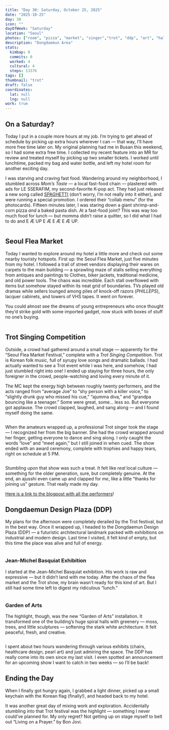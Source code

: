 ```yaml
---
title: "Day 30: Saturday, October 25, 2025"
date: "2025-10-25"
day: 30
icon: ""
dayOfWeek: "Saturday"
location: "Seoul"
photos: ["room", "pizza", "market", "singer","trot", "ddp", "art", "hall", "stairs"]
description: "Dongdaemun Area"
stats:
  kimbap: 0
  commits: 0
  worked: 4
  cultural: 4
  steps: 13376
tags: []
thumbnail: "trot"
draft: false
coordinates:
  lat: null
  lng: null
work: true
---
```


## On a Saturday?

Today I put in a couple more hours at my job. I’m trying to get ahead of schedule by picking up extra hours wherever I can — that way, I’ll have more free time later on. My original planning had me in Busan this weekend, so I had some extra free time. I collected my recent feature into an MR for review and treated myself by picking up two smaller tickets. I worked until lunchtime, packed my bag and water bottle, and left my hotel room for another exciting day.

I was starving and craving fast food. Wandering around my neighborhood, I stumbled across *Mom’s Taste* — a local fast-food chain — plastered with ads for LE SSERAFIM, my second-favorite K-pop act. They had just released a new song called [SPAGHETTI](https://www.youtube.com/watch?v=TvVtYaqCni8) (don’t worry, I’m not really into it either), and were running a special promotion. I ordered their “collab menu” (for the photocards). Fifteen minutes later, I was staring down a giant shrimp-and-corn pizza *and* a baked pasta dish. At a fast-food joint? This was way too much food for lunch — but momma didn’t raise a quitter, so I did what I had to do and E Æ UP E Æ E Æ E Æ UP.

<Img pizza desc="At least I got some photocards out of it!">

## Seoul Flea Market

Today I wanted to explore around my hotel a little more and check out some nearby touristy hotspots. First up: the Seoul Flea Market, just five minutes from my hotel. I followed a trail of street vendors displaying their wares on carpets to the main building — a sprawling maze of stalls selling everything from antiques and paintings to Clothes, biker jackets, traditional medicine, and old power tools. The chaos was incredible. Each stall overflowed with items but somehow stayed within its neat grid of boundaries. TVs played old dramas while sellers lounged among piles of knock-off razors (*PHILLEPS*), lacquer cabinets, and towers of VHS tapes. It went on forever.

You could almost see the dreams of young entrepreneurs who once thought they’d strike gold with some imported gadget, now stuck with boxes of stuff no one’s buying.

<Img market desc="Who is buying any of this?">

## Trot Singing Competition

Outside, a crowd had gathered around a small stage — apparently for the “Seoul Flea Market Festival,” complete with a *Trot Singing Competition*. Trot is Korean folk music, full of syrupy love songs and dramatic ballads. I had actually wanted to see a Trot event while I was here, and somehow, I had just stumbled right into one! I ended up staying for three hours, the only foreigner in the crowd, people-watching and loving every minute of it.

The MC kept the energy high between roughly twenty performers, and the acts ranged from “average Joe” to “shy person with a killer voice,” to “slightly drunk guy who missed his cue,” “ajumma diva,” and “grandpa bouncing like a teenager.” Some were great, some... less so. But everyone got applause. The crowd clapped, laughed, and sang along — and I found myself doing the same.

<Img singer desc="Look at this woman tearing up the stage!">

When the amateurs wrapped up, a professional Trot singer took the stage — I recognized her from the big banner. She had the crowd wrapped around her finger, getting everyone to dance and sing along. I only caught the words “love” and “meet again,” but I still joined in when cued. The show ended with an award ceremony, complete with trophies and happy tears, right on schedule at 5 PM.

<Img trot desc="Foot loose!">

Stumbling upon that show was such a treat. It felt like *real* local culture — something for the older generation, sure, but completely genuine. At the end, an ajusshi even came up and clapped for *me*, like a little “thanks for joining us” gesture. That really made my day.

[Here is a link to the blogpost with all the performers](../blogs/trot-festival)!  

## Dongdaemun Design Plaza (DDP)

My plans for the afternoon were completely derailed by the Trot festival, but in the best way. Once it wrapped up, I headed to the Dongdaemun Design Plaza (DDP) — a futuristic architectural landmark packed with exhibitions on industrial and modern design. Last time I visited, it felt kind of empty, but this time the place was alive and full of energy.

<Img ddp desc="The outside of the building">

### Jean-Michel Basquiat Exhibition

I started at the Jean-Michel Basquiat exhibition. His work is raw and expressive  — but it didn’t land with me today. After the chaos of the flea market and the Trot show, my brain wasn’t ready for this kind of art. But I still had some time left to digest my ridiculous “lunch.”

<Img art desc="Eeehh??">

### Garden of Arts

The highlight, though, was the new “Garden of Arts” installation. It transformed one of the building’s huge spiral halls with greenery — moss, trees, and little sculptures — softening the stark white architecture. It felt peaceful, fresh, and creative.

<Img hall desc="I liked this more than the exhibition, and this was free!">

I spent about two hours wandering through various exhibits (chairs, healthcare design, pearl art) and just admiring the space. The DDP has really come into its own since my last visit. I even spotted an announcement for an upcoming show I want to catch in two weeks — so I’ll be back!

## Ending the Day

When I finally got hungry again, I grabbed a light dinner, picked up a small keychain with the Korean flag (finally!), and headed back to my hotel.

It was another great day of mixing work and exploration. Accidentally stumbling into that Trot festival was the highlight — something I never could’ve planned for. My only regret? Not getting up on stage myself to belt out “Living on a Prayer.” by Bon Jovi.